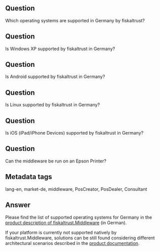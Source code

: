 ## Question
Which operating systems are supported in Germany by fiskaltrust?

## Question
Is Windows XP supported by fiskaltrust in Germany?

## Question
Is Android supported by fiskaltrust in Germany?

## Question
Is Linux supported by fiskaltrust in Germany?

## Question

Is iOS (iPad/iPhone Devices) supported by fiskaltrust in Germany?

## Question

Can the middleware be run on an Epson Printer?

## Metadata tags
lang-en, market-de, middleware, PosCreator, PosDealer, Consultant

## Answer

Please find the list of supported operating systems for Germany in the [product description of fiskaltrust.Middleware](https://docs.fiskaltrust.cloud/docs/product-description/germany/products-and-services/caas/products/middleware) (in German).

If your platform is currently not supported natively by fiskaltrust.Middleware, solutions can be still found considering different architectural scenarios described in the [product documentation](https://docs.fiskaltrust.cloud/docs/posdealers/rollout-doc/middleware#rollout-scenarios).


